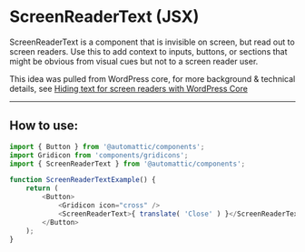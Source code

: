 # ScreenReaderText (JSX)

ScreenReaderText is a component that is invisible on screen, but read out to screen readers. Use this to add context to inputs, buttons, or sections that might be obvious from visual cues but not to a screen reader user.

This idea was pulled from WordPress core, for more background & technical details, see [Hiding text for screen readers with WordPress Core](https://make.wordpress.org/accessibility/2015/02/09/hiding-text-for-screen-readers-with-wordpress-core/)

---

## How to use:

```js
import { Button } from '@automattic/components';
import Gridicon from 'components/gridicons';
import { ScreenReaderText } from '@automattic/components';

function ScreenReaderTextExample() {
	return (
		<Button>
			<Gridicon icon="cross" />
			<ScreenReaderText>{ translate( 'Close' ) }</ScreenReaderText>
		</Button>
	);
}
```
